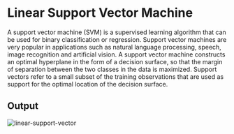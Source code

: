 # Linear Support Vector Machine

A support vector machine (SVM) is a supervised learning algorithm that can be used for binary classification or regression. Support vector machines are very popular in applications such as natural language processing, speech, image recognition and artificial vision.
A support vector machine constructs an optimal hyperplane in the form of a decision surface, so that the margin of separation between the two classes in the data is maximized. Support vectors refer to a small subset of the training observations that are used as support for the optimal location of the decision surface.

## Output
![linear-support-vector](data/lsvm.png)